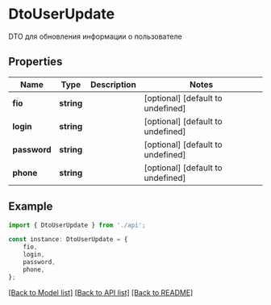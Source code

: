 # DtoUserUpdate

DTO для обновления информации о пользователе

## Properties

Name | Type | Description | Notes
------------ | ------------- | ------------- | -------------
**fio** | **string** |  | [optional] [default to undefined]
**login** | **string** |  | [optional] [default to undefined]
**password** | **string** |  | [optional] [default to undefined]
**phone** | **string** |  | [optional] [default to undefined]

## Example

```typescript
import { DtoUserUpdate } from './api';

const instance: DtoUserUpdate = {
    fio,
    login,
    password,
    phone,
};
```

[[Back to Model list]](../README.md#documentation-for-models) [[Back to API list]](../README.md#documentation-for-api-endpoints) [[Back to README]](../README.md)
